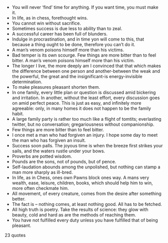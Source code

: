  - You will never ‘find’ time for anything. If you want time, you must make it.
 - In life, as in chess, forethought wins.
 - You cannot win without sacrifice.
 - Sometimes success is due less to ability than to zeal.
 - A successful career has been full of blunders.
 - Indulge in procrastination, and in time yon will come to this, that because a thing ought to be done, therefore you can’t do it.
 - A man’s venom poisons himself more than his victims.
 - Bad temper is its own scourge. Few things are more bitter than to feel bitter. A man’s venom poisons himself more than his victim.
 - The longer I live, the more deeply am I convinced that that which makes the difference between one person and another-between the weak and the powerful, the great and the insignificant-is energy-invisible determination.
 - To make pleasures pleasant shorten them.
 - In one family, every little plan or question is discussed amid bickering and irritation. In another, without the least effort, every discussion goes on amid perfect peace. This is just as easy, and infinitely more agreeable: only, in many homes it does not happen to be the family habit.
 - A large family party is rather too much like a flight of tomtits; everlasting twitter, but no conversation; gregariousness without companionship.
 - Few things are more bitter than to feel bitter.
 - I once met a man who had forgiven an injury. I hope some day to meet the man who has forgiven an insult.
 - Success soon palls. The joyous time is when the breeze first strikes your sails, and the waters rustle under your bows.
 - Proverbs are potted wisdom.
 - Pounds are the sons, not of pounds, but of pence.
 - Self-laudation abounds among the unpolished, but nothing can stamp a man more sharply as ill-bred.
 - In life, as in Chess, ones own Pawns block ones way. A mans very wealth, ease, leisure, children, books, which should help him to win, more often checkmate him.
 - All movement, of every creature, comes from the desire after something better.
 - The fact is – nothing comes, at least nothing good. All has to be fetched.
 - All high truth is poetry. Take the results of science: they glow with beauty, cold and hard as are the methods of reaching them.
 - You have not fulfilled every duty unless you have fulfilled that of being pleasant.

23 quotes
